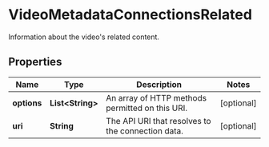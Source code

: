 

# VideoMetadataConnectionsRelated

Information about the video's related content.

## Properties

| Name | Type | Description | Notes |
|------------ | ------------- | ------------- | -------------|
|**options** | **List&lt;String&gt;** | An array of HTTP methods permitted on this URI. |  [optional] |
|**uri** | **String** | The API URI that resolves to the connection data. |  [optional] |



